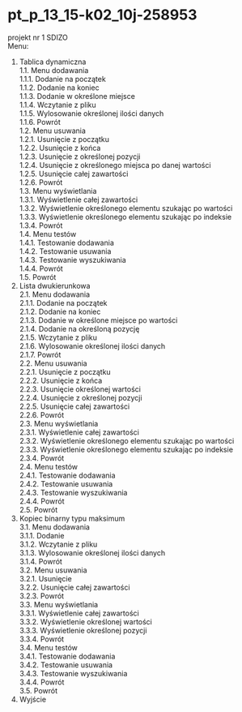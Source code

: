 # pt_p_13_15-k02_10j-258953
projekt nr 1 SDIZO<br />
 Menu:<br />
1. Tablica dynamiczna<br />
  1.1. Menu dodawania<br />
    1.1.1. Dodanie na początek<br />
    1.1.2. Dodanie na koniec<br />
    1.1.3. Dodanie w określone miejsce<br />
    1.1.4. Wczytanie z pliku<br />
    1.1.5. Wylosowanie określonej ilości danych<br />
    1.1.6. Powrót<br />
  1.2. Menu usuwania<br />
    1.2.1. Usunięcie z początku<br />
    1.2.2. Usunięcie z końca<br />
    1.2.3. Usunięcie z określonej pozycji<br />
    1.2.4. Usunięcie z określonego miejsca po danej wartości<br />
    1.2.5. Usunięcie całej zawartości<br />
    1.2.6. Powrót<br />
  1.3. Menu wyświetlania<br />
    1.3.1. Wyświetlenie całej zawartości<br />
    1.3.2. Wyświetlenie określonego elementu szukając po wartości<br />
    1.3.3. Wyświetlenie określonego elementu szukając po indeksie<br />
    1.3.4. Powrót<br />
  1.4. Menu testów<br />
    1.4.1. Testowanie dodawania<br />
    1.4.2. Testowanie usuwania<br />
    1.4.3. Testowanie wyszukiwania<br />
    1.4.4. Powrót<br />
  1.5. Powrót<br />
2. Lista dwukierunkowa<br />
  2.1. Menu dodawania<br />
    2.1.1. Dodanie na początek<br />
    2.1.2. Dodanie na koniec<br />
    2.1.3. Dodanie w określone miejsce po wartości<br />
    2.1.4. Dodanie na określoną pozycję<br />
    2.1.5. Wczytanie z pliku<br />
    2.1.6. Wylosowanie określonej ilości danych<br />
    2.1.7. Powrót<br />
  2.2. Menu usuwania<br />
    2.2.1. Usunięcie z początku<br />
    2.2.2. Usunięcie z końca<br />
    2.2.3. Usunięcie określonej wartości<br />
    2.2.4. Usunięcie z określonej pozycji<br />
    2.2.5. Usunięcie całej zawartości<br />
    2.2.6. Powrót<br />
  2.3. Menu wyświetlania<br />
    2.3.1. Wyświetlenie całej zawartości<br />
    2.3.2. Wyświetlenie określonego elementu szukając po wartości<br />
    2.3.3. Wyświetlenie określonego elementu szukając po indeksie<br />
    2.3.4. Powrót<br />
  2.4. Menu testów<br />
    2.4.1. Testowanie dodawania<br />
    2.4.2. Testowanie usuwania<br />
    2.4.3. Testowanie wyszukiwania<br />
    2.4.4. Powrót<br />
  2.5. Powrót<br />
3. Kopiec binarny typu maksimum<br />
  3.1. Menu dodawania<br />
    3.1.1. Dodanie<br />
    3.1.2. Wczytanie z pliku<br />
    3.1.3. Wylosowanie określonej ilości danych<br />
    3.1.4. Powrót<br />
  3.2. Menu usuwania<br />
    3.2.1. Usunięcie<br />
    3.2.2. Usunięcie całej zawartości<br />
    3.2.3. Powrót<br />
  3.3. Menu wyświetlania<br />
    3.3.1. Wyświetlenie całej zawartości<br />
    3.3.2. Wyświetlenie określonej wartości<br />
    3.3.3. Wyświetlenie określonej pozycji<br />
    3.3.4. Powrót<br />
  3.4. Menu testów<br />
    3.4.1. Testowanie dodawania<br />
    3.4.2. Testowanie usuwania<br />
    3.4.3. Testowanie wyszukiwania<br />
    3.4.4. Powrót<br />
  3.5. Powrót<br />
4. Wyjście<br />
